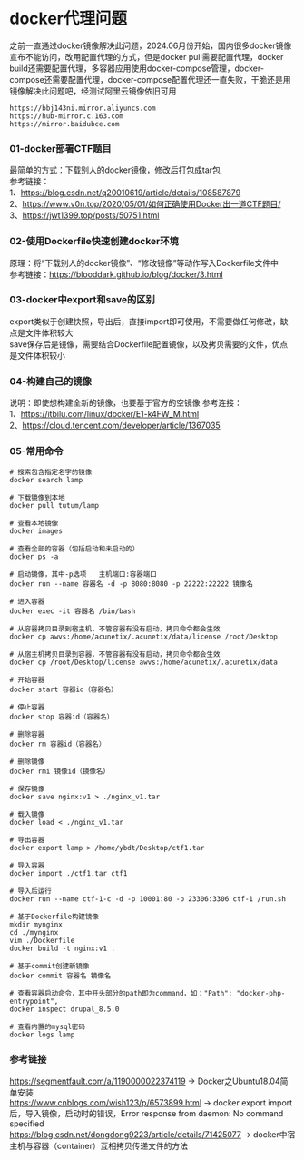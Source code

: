 # docker代理问题
之前一直通过docker镜像解决此问题，2024.06月份开始，国内很多docker镜像宣布不能访问，改用配置代理的方式，但是docker pull需要配置代理，docker build还需要配置代理，多容器应用使用docker-compose管理，docker-compose还需要配置代理，docker-compose配置代理还一直失败，干脆还是用镜像解决此问题吧，经测试阿里云镜像依旧可用
```
https://bbj143ni.mirror.aliyuncs.com
https://hub-mirror.c.163.com
https://mirror.baidubce.com
```

### 01-docker部署CTF题目
最简单的方式：下载别人的docker镜像，修改后打包成tar包  
参考链接：  
1、https://blog.csdn.net/q20010619/article/details/108587879  
2、https://www.v0n.top/2020/05/01/如何正确使用Docker出一道CTF题目/  
3、https://jwt1399.top/posts/50751.html  

### 02-使用Dockerfile快速创建docker环境
原理：将“下载别人的docker镜像”、“修改镜像”等动作写入Dockerfile文件中  
参考链接：https://blooddark.github.io/blog/docker/3.html  

### 03-docker中export和save的区别
export类似于创建快照，导出后，直接import即可使用，不需要做任何修改，缺点是文件体积较大  
save保存后是镜像，需要结合Dockerfile配置镜像，以及拷贝需要的文件，优点是文件体积较小  

### 04-构建自己的镜像
说明：即使想构建全新的镜像，也要基于官方的空镜像
参考连接：  
1、https://itbilu.com/linux/docker/E1-k4FW_M.html  
2、https://cloud.tencent.com/developer/article/1367035  

### 05-常用命令
```
# 搜索包含指定名字的镜像
docker search lamp

# 下载镜像到本地
docker pull tutum/lamp

# 查看本地镜像
docker images

# 查看全部的容器（包括启动和未启动的）
docker ps -a

# 启动镜像，其中-p选项   主机端口:容器端口
docker run --name 容器名 -d -p 8080:8080 -p 22222:22222 镜像名

# 进入容器
docker exec -it 容器名 /bin/bash

# 从容器拷贝目录到宿主机，不管容器有没有启动，拷贝命令都会生效
docker cp awvs:/home/acunetix/.acunetix/data/license /root/Desktop

# 从宿主机拷贝目录到容器，不管容器有没有启动，拷贝命令都会生效
docker cp /root/Desktop/license awvs:/home/acunetix/.acunetix/data

# 开始容器
docker start 容器id（容器名）

# 停止容器
docker stop 容器id（容器名）

# 删除容器
docker rm 容器id（容器名）

# 删除镜像
docker rmi 镜像id（镜像名）

# 保存镜像
docker save nginx:v1 > ./nginx_v1.tar

# 载入镜像
docker load < ./nginx_v1.tar

# 导出容器
docker export lamp > /home/ybdt/Desktop/ctf1.tar

# 导入容器
docker import ./ctf1.tar ctf1

# 导入后运行
docker run --name ctf-1-c -d -p 10001:80 -p 23306:3306 ctf-1 /run.sh

# 基于Dockerfile构建镜像
mkdir mynginx
cd ./mynginx
vim ./Dockerfile
docker build -t nginx:v1 .

# 基于commit创建新镜像
docker commit 容器名 镜像名

# 查看容器启动命令，其中开头部分的path即为command，如："Path": "docker-php-entrypoint",
docker inspect drupal_8.5.0

# 查看内置的mysql密码
docker logs lamp
```
### 参考链接
https://segmentfault.com/a/1190000022374119 -> Docker之Ubuntu18.04简单安装  
https://www.cnblogs.com/wish123/p/6573899.html -> docker export import后，导入镜像，启动时的错误，Error response from daemon: No command specified  
https://blog.csdn.net/dongdong9223/article/details/71425077 -> docker中宿主机与容器（container）互相拷贝传递文件的方法